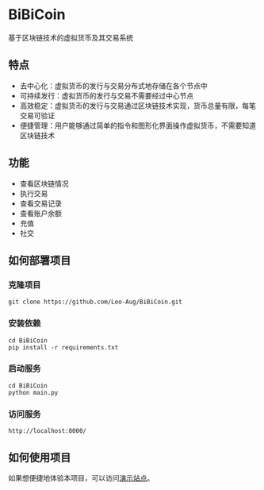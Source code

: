 # BiBiCoin
基于区块链技术的虚拟货币及其交易系统

## 特点
- 去中心化：虚拟货币的发行与交易分布式地存储在各个节点中
- 可持续发行：虚拟货币的发行与交易不需要经过中心节点
- 高效稳定：虚拟货币的发行与交易通过区块链技术实现，货币总量有限，每笔交易可验证
- 便捷管理：用户能够通过简单的指令和图形化界面操作虚拟货币，不需要知道区块链技术

## 功能
- 查看区块链情况
- 执行交易
- 查看交易记录
- 查看账户余额
- 充值
- 社交

## 如何部署项目

### 克隆项目

    git clone https://github.com/Leo-Aug/BiBiCoin.git

### 安装依赖

    cd BiBiCoin
    pip install -r requirements.txt

### 启动服务

    cd BiBiCoin
    python main.py

### 访问服务
    
    http://localhost:8000/

## 如何使用项目

如果想便捷地体验本项目，可以访问[演示站点](http://20.205.140.105:8000/)。

